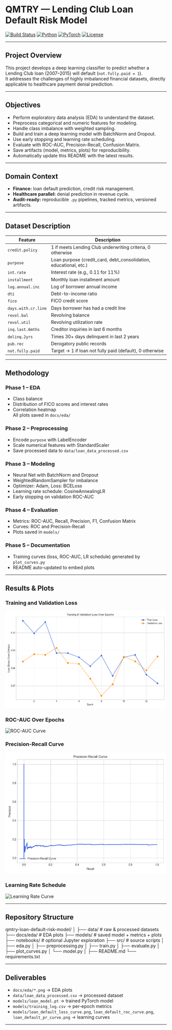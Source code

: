 # QMTRY — Lending Club Loan Default Risk Model

[![Build Status](https://img.shields.io/badge/build-passing-brightgreen.svg)]()
[![Python](https://img.shields.io/badge/python-3.11%2B-blue.svg)]()
[![PyTorch](https://img.shields.io/badge/PyTorch-2.x-red.svg)]()
[![License](https://img.shields.io/badge/license-MIT-lightgrey.svg)]()

---

## Project Overview
This project develops a deep learning classifier to predict whether a Lending Club loan (2007–2015) will default (`not.fully.paid = 1`).  
It addresses the challenges of highly imbalanced financial datasets, directly applicable to healthcare payment denial prediction.

---

## Objectives
- Perform exploratory data analysis (EDA) to understand the dataset.  
- Preprocess categorical and numeric features for modeling.  
- Handle class imbalance with weighted sampling.  
- Build and train a deep learning model with BatchNorm and Dropout.  
- Use early stopping and learning rate scheduling.  
- Evaluate with ROC-AUC, Precision-Recall, Confusion Matrix.  
- Save artifacts (model, metrics, plots) for reproducibility.  
- Automatically update this README with the latest results.

---

## Domain Context
- **Finance:** loan default prediction, credit risk management.  
- **Healthcare parallel:** denial prediction in revenue cycle.  
- **Audit-ready:** reproducible `.py` pipelines, tracked metrics, versioned artifacts.

---

## Dataset Description
| Feature            | Description                                                                 |
|--------------------|-----------------------------------------------------------------------------|
| `credit.policy`    | 1 if meets Lending Club underwriting criteria, 0 otherwise                  |
| `purpose`          | Loan purpose (credit_card, debt_consolidation, educational, etc.)           |
| `int.rate`         | Interest rate (e.g., 0.11 for 11%)                                          |
| `installment`      | Monthly loan installment amount                                             |
| `log.annual.inc`   | Log of borrower annual income                                               |
| `dti`              | Debt-to-income ratio                                                        |
| `fico`             | FICO credit score                                                           |
| `days.with.cr.line`| Days borrower has had a credit line                                         |
| `revol.bal`        | Revolving balance                                                           |
| `revol.util`       | Revolving utilization rate                                                  |
| `inq.last.6mths`   | Creditor inquiries in last 6 months                                         |
| `delinq.2yrs`      | Times 30+ days delinquent in last 2 years                                   |
| `pub.rec`          | Derogatory public records                                                   |
| `not.fully.paid`   | Target → 1 if loan not fully paid (default), 0 otherwise                    |

---

## Methodology
### Phase 1 – EDA
- Class balance  
- Distribution of FICO scores and interest rates  
- Correlation heatmap  
All plots saved in `docs/eda/`

### Phase 2 – Preprocessing
- Encode `purpose` with LabelEncoder  
- Scale numerical features with StandardScaler  
- Save processed data to `data/loan_data_processed.csv`

### Phase 3 – Modeling
- Neural Net with BatchNorm and Dropout  
- WeightedRandomSampler for imbalance  
- Optimizer: Adam, Loss: BCELoss  
- Learning rate schedule: CosineAnnealingLR  
- Early stopping on validation ROC-AUC

### Phase 4 – Evaluation
- Metrics: ROC-AUC, Recall, Precision, F1, Confusion Matrix  
- Curves: ROC and Precision-Recall  
- Plots saved in `models/`

### Phase 5 – Documentation
- Training curves (loss, ROC-AUC, LR schedule) generated by `plot_curves.py`  
- README auto-updated to embed plots

---

## Results & Plots

### Training and Validation Loss
![Loss Curve](plots/training/loan_default_loss_curve.png)

### ROC-AUC Over Epochs
![ROC-AUC Curve](plots/training/loan_default_roc_curve.png)

### Precision-Recall Curve
![PR Curve](plots/evaluation/loan_default_pr_curve.png)

### Learning Rate Schedule
![Learning Rate Curve](plots/training/loan_default_lr_curve.png)


---

## Repository Structure

qmtry-loan-default-risk-model/
│
├── data/ # raw & processed datasets
├── docs/eda/ # EDA plots
├── models/ # saved model + metrics + plots
├── notebooks/ # optional Jupyter exploration
├── src/ # source scripts
│ ├── eda.py
│ ├── preprocessing.py
│ ├── train.py
│ ├── evaluate.py
│ ├── plot_curves.py
│ └── model.py
│
├── README.md
└── requirements.txt


---

## Deliverables
- `docs/eda/*.png` → EDA plots  
- `data/loan_data_processed.csv` → processed dataset  
- `models/loan_model.pt` → trained PyTorch model  
- `models/training_log.csv` → per-epoch metrics  
- `models/loan_default_loss_curve.png`, `loan_default_roc_curve.png`, `loan_default_pr_curve.png` → learning curves  

---

